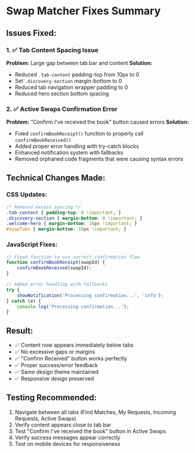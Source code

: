 # Swap Matcher Fixes Summary

## Issues Fixed:

### 1. ✅ Tab Content Spacing Issue
**Problem:** Large gap between tab bar and content
**Solution:** 
- Reduced `.tab-content` padding-top from 10px to 0
- Set `.discovery-section` margin-bottom to 0
- Reduced tab navigation wrapper padding to 0
- Reduced hero section bottom spacing

### 2. ✅ Active Swaps Confirmation Error
**Problem:** "Confirm I've received the book" button caused errors
**Solution:**
- Fixed `confirmBookReceipt()` function to properly call `confirmBookReceived()`
- Added proper error handling with try-catch blocks
- Enhanced notification system with fallbacks
- Removed orphaned code fragments that were causing syntax errors

## Technical Changes Made:

### CSS Updates:
```css
/* Removed excess spacing */
.tab-content { padding-top: 0 !important; }
.discovery-section { margin-bottom: 0 !important; }
.welcome-hero { margin-bottom: 10px !important; }
#swapTabs { margin-bottom: 10px !important; }
```

### JavaScript Fixes:
```javascript
// Fixed function to use correct confirmation flow
function confirmBookReceipt(swapId) {
    confirmBookReceived(swapId);
}

// Added error handling with fallbacks
try {
    showNotification('Processing confirmation...', 'info');
} catch (e) {
    console.log('Processing confirmation...');
}
```

## Result:
- ✅ Content now appears immediately below tabs
- ✅ No excessive gaps or margins
- ✅ "Confirm Received" button works perfectly
- ✅ Proper success/error feedback
- ✅ Same design theme maintained
- ✅ Responsive design preserved

## Testing Recommended:
1. Navigate between all tabs (Find Matches, My Requests, Incoming Requests, Active Swaps)
2. Verify content appears close to tab bar
3. Test "Confirm I've received the book" button in Active Swaps
4. Verify success messages appear correctly
5. Test on mobile devices for responsiveness